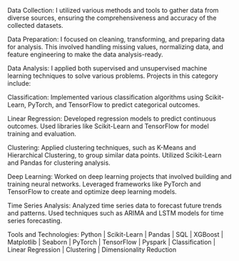 Data Collection: 
I utilized various methods and tools to gather data from diverse sources, ensuring the comprehensiveness and accuracy of the collected datasets.

Data Preparation: 
I focused on cleaning, transforming, and preparing data for analysis. This involved handling missing values, normalizing data, and feature engineering to make the data analysis-ready.

Data Analysis: 
I applied both supervised and unsupervised machine learning techniques to solve various problems. Projects in this category include:

Classification: Implemented various classification algorithms using Scikit-Learn, PyTorch, and TensorFlow to predict categorical outcomes.

Linear Regression: Developed regression models to predict continuous outcomes. Used libraries like Scikit-Learn and TensorFlow for model training and evaluation.

Clustering: Applied clustering techniques, such as K-Means and Hierarchical Clustering, to group similar data points. Utilized Scikit-Learn and Pandas for clustering analysis.

Deep Learning:
Worked on deep learning projects that involved building and training neural networks. Leveraged frameworks like PyTorch and TensorFlow to create and optimize deep learning models.

Time Series Analysis:
Analyzed time series data to forecast future trends and patterns. Used techniques such as ARIMA and LSTM models for time series forecasting.

Tools and Technologies:
Python |
Scikit-Learn |
Pandas |
SQL |
XGBoost |
Matplotlib |
Seaborn |
PyTorch |
TensorFlow |
Pyspark |
Classification |
Linear Regression |
Clustering |
Dimensionality Reduction 
